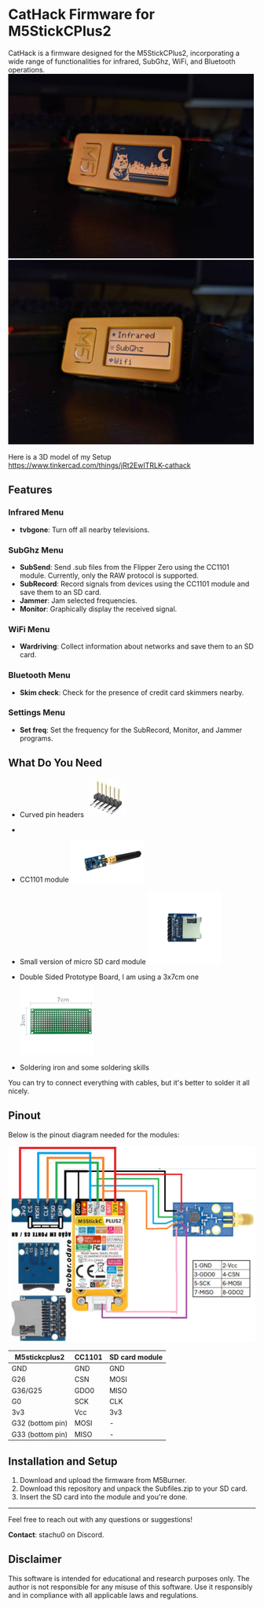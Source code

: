 # CatHack Firmware for M5StickCPlus2

CatHack is a firmware designed for the M5StickCPlus2, incorporating a wide range of functionalities for infrared, SubGhz, WiFi, and Bluetooth operations. 
<img src="images/PXL_20240721_174404806.MV.jpg" width="500">
<img src="images/res.jpg" width="500">

Here is a 3D model of my Setup
https://www.tinkercad.com/things/jRt2EwITRLK-cathack
## Features


### Infrared Menu
- **tvbgone**: Turn off all nearby televisions.

### SubGhz Menu
- **SubSend**: Send .sub files from the Flipper Zero using the CC1101 module. Currently, only the RAW protocol is supported.
- **SubRecord**: Record signals from devices using the CC1101 module and save them to an SD card.
- **Jammer**: Jam selected frequencies.
- **Monitor**: Graphically display the received signal.

### WiFi Menu
- **Wardriving**: Collect information about networks and save them to an SD card.

### Bluetooth Menu
- **Skim check**: Check for the presence of credit card skimmers nearby.

### Settings Menu
- **Set freq**: Set the frequency for the SubRecord, Monitor, and Jammer programs.

## What Do You Need
- Curved pin headers ![](images/M50-3930642_SPL.webp)
- 

- CC1101 module <img src="images/original.jpg" width="150">
- Small version of micro SD card module <img src="images/the-mini-sd-card-module-micro-sd-card-module.jpg" width="150">
- Double Sided Prototype Board, I am using a 3x7cm one <img src="images/ct09300-02-thumbnail-1080x1080-70.jpg" width="150">
- Soldering iron and some soldering skills 

You can try to connect everything with cables, but it's better to solder it all nicely.

## Pinout

Below is the pinout diagram needed for the modules:

![Pinout Diagram](images/pinout.jpg)

| M5stickcplus2      | CC1101 | SD card module |
|--------------------|--------|----------------|
| GND                | GND    | GND            |
| G26                | CSN    | MOSI           |
| G36/G25            | GDO0   | MISO           |
| G0                 | SCK    | CLK            |
| 3v3                | Vcc    | 3v3            |
| G32 (bottom pin)   | MOSI   | -              |
| G33 (bottom pin)   | MISO   | -              |

## Installation and Setup

1. Download and upload the firmware from M5Burner.
2. Download this repository and unpack the Subfiles.zip to your SD card.
3. Insert the SD card into the module and you're done.

---

Feel free to reach out with any questions or suggestions!

**Contact**: stachu0 on Discord.


## Disclaimer

This software is intended for educational and research purposes only. The author is not responsible for any misuse of this software. Use it responsibly and in compliance with all applicable laws and regulations.
